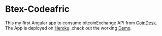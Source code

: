 # Btex-Codeafric


This my first  Angular app to consume bitcoinExchange API from [CoinDesk](https://www.coindesk.com/api/).
The App is deployed on [Heroku](https://john-btex.herokuapp.com/) ,check out the working [Demo](https://john-btex.herokuapp.com/).
